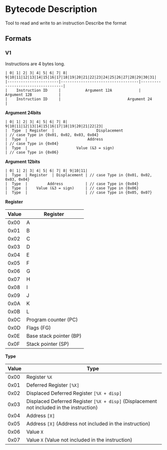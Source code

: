# Bytecode Description

Tool to read and write to an instruction
Describe the format

## Formats

### V1

Instructions are 4 bytes long.

```
| 0| 1| 2| 3| 4| 5| 6| 7| 8| 9|10|11|12|13|14|15|16|17|18|19|20|21|22|23|24|25|26|27|28|29|30|31|
|-----------------------|-----------------------------------|-----------------------------------|
|    Instruction ID     |           Argument 12A            |           Argument 12B            |
|    Instruction ID     |                              Argument 24                              |
```

**Argument 24bits**
```
| 0| 1| 2| 3| 4| 5| 6| 7| 8| 9|10|11|12|13|14|15|16|17|18|19|20|21|22|23|
|  Type  | Register  |                   Displacement                   | // case Type in {0x01, 0x02, 0x03, 0x04}
|  Type  |                           Address                            | // case Type in {0x04}
|  Type  |                      Value (&3 = sign)                       | // case Type in {0x06}
```

**Argument 12bits**
```
| 0| 1| 2| 3| 4| 5| 6| 7| 8| 9|10|11|
|  Type  | Register  | Displacement | // case Type in {0x01, 0x02, 0x03, 0x04}
|  Type  |         Address          | // case Type in {0x04}
|  Type  |    Value (&3 = sign)     | // case Type in {0x06}
|  Type  |                          | // case Type in {0x05, 0x07}
```

**Register**

| Value | Register |
| ----- | -------- |
| 0x00 | A |
| 0x01 | B |
| 0x02 | C |
| 0x03 | D |
| 0x04 | E |
| 0x05 | F |
| 0x06 | G |
| 0x07 | H |
| 0x08 | I |
| 0x09 | J |
| 0x0A | K |
| 0x0B | L |
| 0x0C | Program counter (PC) |
| 0x0D | Flags (FG) |
| 0x0E | Base stack pointer (BP) |
| 0x0F | Stack pointer (SP) |

**Type**

| Value | Type |
| ----- | ---- |
| 0x00 | Register `%X` |
| 0x01 | Deferred Register `[%X]` |
| 0x02 | Displaced Deferred Register `[%X + disp]` |
| 0x03 | Displaced Deferred Register `[%X + disp]` (Displacement not included in the instruction) |
| 0x04 | Address `[X]` |
| 0x05 | Address `[X]` (Address not included in the instruction) |
| 0x06 | Value `X` |
| 0x07 | Value `X` (Value not included in the instruction) |
